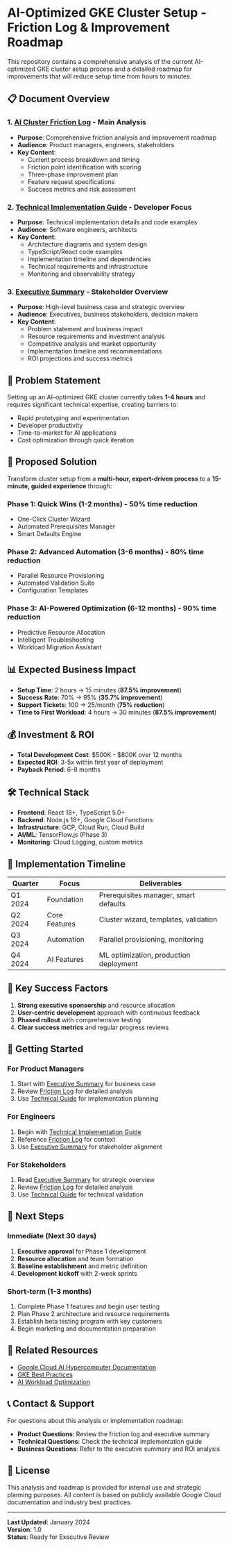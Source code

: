 # AI-Optimized GKE Cluster Setup - Friction Log & Improvement Roadmap

This repository contains a comprehensive analysis of the current AI-optimized GKE cluster setup process and a detailed roadmap for improvements that will reduce setup time from hours to minutes.

## 📋 Document Overview

### 1. [AI Cluster Friction Log](ai-cluster-friction-log.md) - **Main Analysis**
- **Purpose**: Comprehensive friction analysis and improvement roadmap
- **Audience**: Product managers, engineers, stakeholders
- **Key Content**: 
  - Current process breakdown and timing
  - Friction point identification with scoring
  - Three-phase improvement plan
  - Feature request specifications
  - Success metrics and risk assessment

### 2. [Technical Implementation Guide](technical-implementation-guide.md) - **Developer Focus**
- **Purpose**: Technical implementation details and code examples
- **Audience**: Software engineers, architects
- **Key Content**:
  - Architecture diagrams and system design
  - TypeScript/React code examples
  - Implementation timeline and dependencies
  - Technical requirements and infrastructure
  - Monitoring and observability strategy

### 3. [Executive Summary](executive-summary.md) - **Stakeholder Overview**
- **Purpose**: High-level business case and strategic overview
- **Audience**: Executives, business stakeholders, decision makers
- **Key Content**:
  - Problem statement and business impact
  - Resource requirements and investment analysis
  - Competitive analysis and market opportunity
  - Implementation timeline and recommendations
  - ROI projections and success metrics

## 🎯 Problem Statement

Setting up an AI-optimized GKE cluster currently takes **1-4 hours** and requires significant technical expertise, creating barriers to:
- Rapid prototyping and experimentation
- Developer productivity
- Time-to-market for AI applications
- Cost optimization through quick iteration

## 🚀 Proposed Solution

Transform cluster setup from a **multi-hour, expert-driven process** to a **15-minute, guided experience** through:

### Phase 1: Quick Wins (1-2 months) - **50% time reduction**
- One-Click Cluster Wizard
- Automated Prerequisites Manager
- Smart Defaults Engine

### Phase 2: Advanced Automation (3-6 months) - **80% time reduction**
- Parallel Resource Provisioning
- Automated Validation Suite
- Configuration Templates

### Phase 3: AI-Powered Optimization (6-12 months) - **90% time reduction**
- Predictive Resource Allocation
- Intelligent Troubleshooting
- Workload Migration Assistant

## 📊 Expected Business Impact

- **Setup Time**: 2 hours → 15 minutes (**87.5% improvement**)
- **Success Rate**: 70% → 95% (**35.7% improvement**)
- **Support Tickets**: 100 → 25/month (**75% reduction**)
- **Time to First Workload**: 4 hours → 30 minutes (**87.5% improvement**)

## 💰 Investment & ROI

- **Total Development Cost**: $500K - $800K over 12 months
- **Expected ROI**: 3-5x within first year of deployment
- **Payback Period**: 6-8 months

## 🛠️ Technical Stack

- **Frontend**: React 18+, TypeScript 5.0+
- **Backend**: Node.js 18+, Google Cloud Functions
- **Infrastructure**: GCP, Cloud Run, Cloud Build
- **AI/ML**: TensorFlow.js (Phase 3)
- **Monitoring**: Cloud Logging, custom metrics

## 📅 Implementation Timeline

| Quarter | Focus | Deliverables |
|---------|-------|--------------|
| Q1 2024 | Foundation | Prerequisites manager, smart defaults |
| Q2 2024 | Core Features | Cluster wizard, templates, validation |
| Q3 2024 | Automation | Parallel provisioning, monitoring |
| Q4 2024 | AI Features | ML optimization, production deployment |

## 🎯 Key Success Factors

1. **Strong executive sponsorship** and resource allocation
2. **User-centric development** approach with continuous feedback
3. **Phased rollout** with comprehensive testing
4. **Clear success metrics** and regular progress reviews

## 🚦 Getting Started

### For Product Managers
1. Start with [Executive Summary](executive-summary.md) for business case
2. Review [Friction Log](ai-cluster-friction-log.md) for detailed analysis
3. Use [Technical Guide](technical-implementation-guide.md) for implementation planning

### For Engineers
1. Begin with [Technical Implementation Guide](technical-implementation-guide.md)
2. Reference [Friction Log](ai-cluster-friction-log.md) for context
3. Use [Executive Summary](executive-summary.md) for stakeholder alignment

### For Stakeholders
1. Read [Executive Summary](executive-summary.md) for strategic overview
2. Review [Friction Log](ai-cluster-friction-log.md) for detailed analysis
3. Use [Technical Guide](technical-implementation-guide.md) for technical validation

## 📝 Next Steps

### Immediate (Next 30 days)
1. **Executive approval** for Phase 1 development
2. **Resource allocation** and team formation
3. **Baseline establishment** and metric definition
4. **Development kickoff** with 2-week sprints

### Short-term (1-3 months)
1. Complete Phase 1 features and begin user testing
2. Plan Phase 2 architecture and resource requirements
3. Establish beta testing program with key customers
4. Begin marketing and documentation preparation

## 🔗 Related Resources

- [Google Cloud AI Hypercomputer Documentation](https://cloud.google.com/ai-hypercomputer/docs/create/gke-ai-hypercompute)
- [GKE Best Practices](https://cloud.google.com/kubernetes-engine/docs/best-practices)
- [AI Workload Optimization](https://cloud.google.com/ai-hypercomputer/docs/optimize)

## 📞 Contact & Support

For questions about this analysis or implementation roadmap:
- **Product Questions**: Review the friction log and executive summary
- **Technical Questions**: Check the technical implementation guide
- **Business Questions**: Refer to the executive summary and ROI analysis

## 📄 License

This analysis and roadmap is provided for internal use and strategic planning purposes. All content is based on publicly available Google Cloud documentation and industry best practices.

---

**Last Updated**: January 2024  
**Version**: 1.0  
**Status**: Ready for Executive Review
